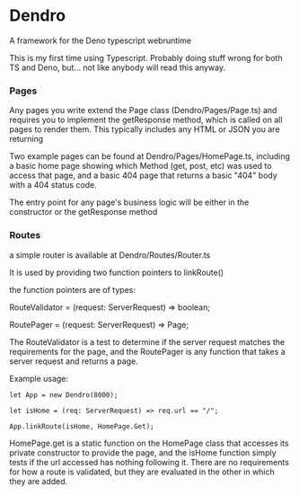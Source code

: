# Dendro
A framework for the Deno typescript  webruntime

This is my first time using Typescript. Probably doing stuff wrong for both TS and Deno, but... not like anybody will read this anyway.


### Pages

Any pages you write extend the Page class (Dendro/Pages/Page.ts) and requires you to implement the getResponse method, which is called on all pages to render them. This typically includes any HTML or JSON you are returning

Two example pages can be found at Dendro/Pages/HomePage.ts, including a basic home page showing which Method (get, post, etc) was used to access that page, and a basic 404 page that returns a basic "404"  body with a 404 status code.

The entry point for any page's business logic will be either in the constructor or the getResponse method


### Routes

a simple router is available at Dendro/Routes/Router.ts

It is used by providing two function pointers to linkRoute()

the function pointers are of types:

RouteValidator = (request: ServerRequest) => boolean;

RoutePager = (request: ServerRequest) => Page;

The RouteValidator is a test to determine if the server request matches the requirements for the page, and the RoutePager is any function that takes a server request and returns a page. 

Example usage:

    let App = new Dendro(8000);

    let isHome = (req: ServerRequest) => req.url == "/";

    App.linkRoute(isHome, HomePage.Get);
    
HomePage.get is a static function on the HomePage class that accesses its private constructor to provide the page, and the isHome function simply tests if the url accessed has nothing following it. There are no requirements for how a route is validated, but they are evaluated in the other in which they are added.
